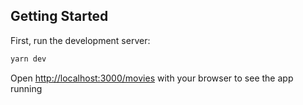 ## Getting Started

First, run the development server:

```bash
yarn dev
```

Open [http://localhost:3000/movies](http://localhost:3000/movies) with your browser to see the app running

